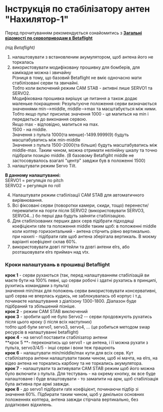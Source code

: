 # Інструкція по стабілізатору антен "Нахилятор-1"

Перед прочитуванням рекомендується ознайомитись з [**Загальні відомості по сервоприводам в Betaflight**](./Сервоприводи%20у%20Betaflight.md)  

*(під Betaflight)*
1. налаштовувати з встановленим акумулятором, щоб антена його не торкалась
2. використовувати модифіковану прошивку для бомберів, для камікадзе можна і звичайну  
Різниця в тому, що базовий Betaflight не вміє одночасно мати стабілізовані серви та звичайні.  
Тобто коли включений режим CAM STAB - активні лише SERVO1 та SERVO2.  
Модифікована прошивка вирішує це питання а також додає маленьке покращення:
Результуюче положення серви визначається значеннями min-->middle, middle-->max та масштабується між ними.  
Тобто якщо пульт присилає значення 1000 - це мапиться на min і передається до виконання сервою.  
Якщо max - відповідно, мапиться на max.  
1500 - на middle.  
Значення з пульта 1000(та менше)-1499.9999(9) будуть масштабуватись між min-middle  
Значення з пульта 1500-2000(та більше) будуть масштабуватись між middle-max.
Таким чином, можна отримати нелінійну шкалу та точно підібрати позицію middle.
(В базовому Betaflgiht middle не застосовувалось взагалі "центр" завджи був в положенні 1500)
3. налаштувати режим Servo Tilt.

  **В данному налаштуванні:**  
SERVO1 = регуляція по pitch  
SERVO2 = регуляція по roll  

4. Налаштувати режим стабілізації CAM STAB для автоматичного вирівнювання.
5. Всі фіксовані серви (поворотки камери, скиди, тощо) перенести/перемапити на порти після SERVO2 (використовувати SERVO3, SERVO4...)
бо перші два будуть зайняти стабілізацією.
6. Для стабілізованих перших двох серв підібрати підходящі коефіцієнти rate та положення middle  таким щоб:
в положенні middle коли коптер горизонтальний - антена стірчить рівно вертикально.
при нахилі - підібрати rate щоб антена зберігала вертикаль.
В моєму варіанті коефіціент склав 60%.
7. використовувати довгі пігтейли та довгі антени elrs, або розташовувати elrs приймач над vtx.  

### Кроки налаштувань в прошивці Betaflight
**крок 1** - серви рухаються (так, перед налаштуванням стабілізацій ви маєте бути на 100% певні, що серви робочі і здатні рухатись в принципі, рухитись командами з пульта)  
значення min/max для положень серви використовувати консервативні, щоб серва не вперлась кудись, не заблокувалась об корпус і т.д. починаєте налаштування з діапізону 1300-1800. Діапазон буде підібраний та збільшений пізніше.  
**крок 2** - режим CAM STAB виключений  
**крок 3** - зробити щоб не було Servo2 -- серви продовжують рухатись після цього кроку (і після всіх наступних)  
тобто щоб були servo1, servo3, servo4, … (це робиться методом swap ресурсів в налаштуванні betaflight)  
**крок 4** - на servo1 поставити стабілізатор антени  
**крок 5 **- переконатись що servo1 - це антена, і її можна рухати з пульта, servo3/4/5 -  інші серви і вони теж працюють  
**крок 6** - налаштувати min/middle/max кути для всіх серв. Кут стабілізатора антени налаштувати таким чином, щоб ні мачта, на elrs, на відео антена не торкались карбону та не торкались акумулятора.  
**крок 7** - налаштувати та активувати CAM STAB режим щоб його можна було включити з пульта. Для тестувань - на окрему кнопку, як все буде налаштоване і буде влаштовувати - то замапити на арм, щоб стабілізація була активна при армі завжди.  
**крок 8** - до servo1 підібрати rate коефіцієнт, починаючи підбір зі значення 60%. Підбирати таким чином, щоб у декількох основних положеннях коптера, антена завжди стірчала вертикально, без додаткових відхилень.
